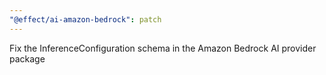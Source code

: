 ```yaml
---
"@effect/ai-amazon-bedrock": patch
---
```


Fix the InferenceConfiguration schema in the Amazon Bedrock AI provider package
